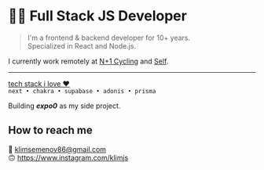 # 👨‍💻 Full Stack JS Developer

> I'm a frontend & backend developer for 10+ years.  
> Specialized in React and Node.js.

I currently work remotely at [N+1 Cycling](https://nplus1.cc) and [Self](https://www.selfstudio.se).

* * *

[tech stack i love ❤️](https://github.com/stars/klimjs/lists/tech-stack-i-love)  
`next • chakra • supabase • adonis • prisma`

Building ***expo0*** as my side project.

## How to reach me
📧 klimsemenov86@gmail.com  
🙃 https://www.instagram.com/klimjs
